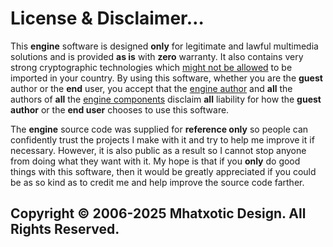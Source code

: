 # License & Disclaimer…
This **engine** software is designed **only** for legitimate and lawful multimedia solutions and is provided **as is** with **zero** warranty. It also contains very strong cryptographic technologies which [might not be allowed](https://en.wikipedia.org/wiki/Cryptography_law) to be imported in your country. By using this software, whether you are the **guest** author or the **end** user, you accept that the [engine author](https://github.com/mhatxotic) and **all** the authors of **all** the [engine components](https://github.com/mhatxotic/engine?tab=readme-ov-file#credits) disclaim **all** liability for how the **guest author** or the **end user** chooses to use this software.

The **engine** source code was supplied for **reference only** so people can confidently trust the projects I make with it and try to help me improve it if necessary. However, it is also public as a result so I cannot stop anyone from doing what they want with it. My hope is that if you **only** do good things with this software, then it would be greatly appreciated if you could be as so kind as to credit me and help improve the source code farther.

## Copyright © 2006-2025 Mhatxotic Design. All Rights Reserved.
